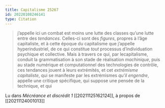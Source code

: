 ```yaml
---
title: Capitalisme 25267
id: 20220108246141
type: Citation
---
```


> j’appelle ici un combat est moins une lutte des classes qu’une lutte entre des *tendances*. Celles-ci sont des *figures*, propres à l’âge capitaliste, et à cette époque du capitalisme que j’appelle hyperindustriel, de ce qui constitue *tout* processus d’individuation psychique et collective. Mais à travers ce qui, par lecapitalisme, conduit la grammatisation à son stade de réalisation *machinique*, puis au stade numérique et computationnel des technologies de contrôle, ces tendances jouent à leurs extrémités, et cet *extrémisme capitaliste*, qui se manifeste par les extrémismes *qu'il engendre*, appelle une critique spécifique, qui suppose une pensée de la technique, et qui

Lu dans *Mécréance et discrédit 1* [[20211125162124]], à propos de [[20211124001013]]